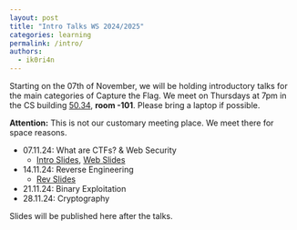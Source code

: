 ```yaml
---
layout: post
title: "Intro Talks WS 2024/2025"
categories: learning
permalink: /intro/
authors:
  - ik0ri4n
---
```


Starting on the 07th of November, we will be holding introductory talks for the main categories of Capture the Flag.
We meet on Thursdays at 7pm in the CS building [50.34](https://www.kit.edu/campusplan/), **room -101**. Please bring a laptop if possible.

**Attention:** This is not our customary meeting place. We meet there for space reasons.

 * 07.11.24: What are CTFs? & Web Security
    * [Intro Slides](/talks/2024-11-07-intro/intro-slides.pdf), [Web Slides](/talks/2024-11-07-web/web-slides.pdf)
 * 14.11.24: Reverse Engineering
    * [Rev Slides](/talks/2024-11-14-revintro/slides.pdf)
 * 21.11.24: Binary Exploitation
 * 28.11.24: Cryptography

Slides will be published here after the talks.
